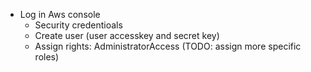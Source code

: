 - Log in Aws console
  - Security credentioals
  - Create user (user accesskey and secret key)
  - Assign rights: AdministratorAccess (TODO: assign more specific roles)
